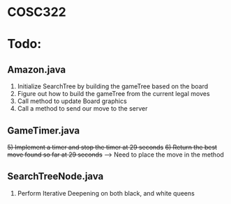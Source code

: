 # COSC322

# Todo:
Amazon.java
-----------
1) Initialize SearchTree by building the gameTree based on the board
2) Figure out how to build the gameTree from the current legal moves
3) Call method to update Board graphics
4) Call a method to send our move to the server

GameTimer.java
--------------
~~5) Implement a timer and stop the timer at 29 seconds~~
~~6) Return the best move found so far at 29 seconds~~ --> Need to place the move in the method

SearchTreeNode.java
-------------------
1) Perform Iterative Deepening on both black, and white queens
